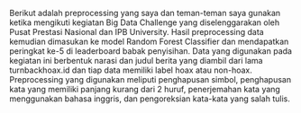 Berikut adalah preprocessing yang saya dan teman-teman saya gunakan ketika mengikuti kegiatan Big Data Challenge yang diselenggarakan oleh Pusat Prestasi Nasional dan IPB University. Hasil preprocessing data kemudian dimasukan ke model Random Forest Classifier dan mendapatkan peringkat ke-5 di leaderboard babak penyisihan. Data yang digunakan pada kegiatan ini berbentuk narasi dan judul berita yang diambil dari lama turnbackhoax.id dan tiap data memiliki label hoax atau non-hoax. Preprocessing yang digunakan meliputi penghapusan simbol, penghapusan kata yang memiliki panjang kurang dari 2 huruf, penerjemahan kata yang menggunakan bahasa inggris, dan pengoreksian kata-kata yang salah tulis.
